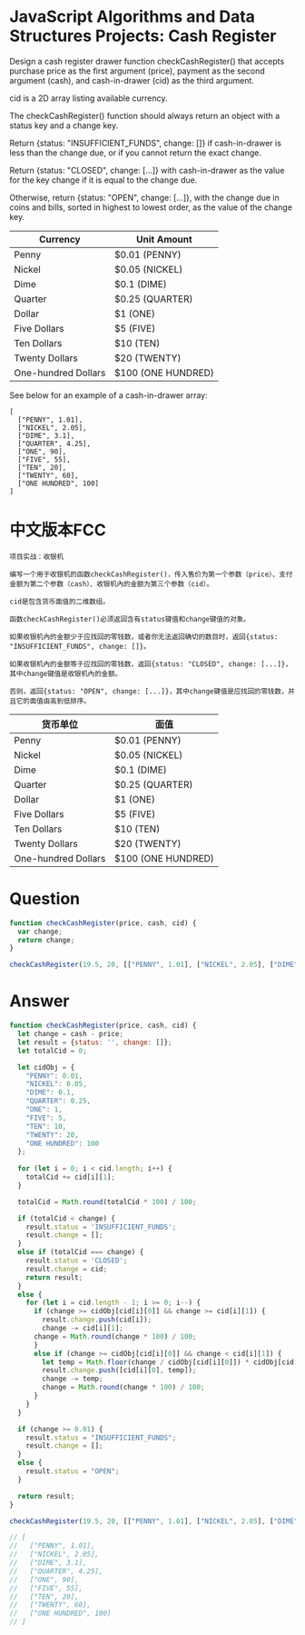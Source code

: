 # JavaScript Algorithms and Data Structures Projects: Cash Register

Design a cash register drawer function checkCashRegister() that accepts purchase price as the first argument (price), payment as the second argument (cash), and cash-in-drawer (cid) as the third argument.

cid is a 2D array listing available currency.

The checkCashRegister() function should always return an object with a status key and a change key.

Return {status: "INSUFFICIENT_FUNDS", change: []} if cash-in-drawer is less than the change due, or if you cannot return the exact change.

Return {status: "CLOSED", change: [...]} with cash-in-drawer as the value for the key change if it is equal to the change due.

Otherwise, return {status: "OPEN", change: [...]}, with the change due in coins and bills, sorted in highest to lowest order, as the value of the change key.

| Currency | Unit	Amount |
| --- | --- |
| Penny	| $0.01 (PENNY) |
| Nickel |	$0.05 (NICKEL) |
| Dime |	$0.1 (DIME) |
| Quarter |	$0.25 (QUARTER) |
| Dollar |	$1 (ONE) |
| Five Dollars |	$5 (FIVE) |
| Ten Dollars |	$10 (TEN) |
| Twenty Dollars |	$20 (TWENTY) |
| One-hundred Dollars |	$100 (ONE HUNDRED) |

See below for an example of a cash-in-drawer array:

```
[
  ["PENNY", 1.01],
  ["NICKEL", 2.05],
  ["DIME", 3.1],
  ["QUARTER", 4.25],
  ["ONE", 90],
  ["FIVE", 55],
  ["TEN", 20],
  ["TWENTY", 60],
  ["ONE HUNDRED", 100]
]
```


# 中文版本FCC
```
项目实战：收银机

编写一个用于收银机的函数checkCashRegister()，传入售价为第一个参数（price）、支付金额为第二个参数（cash）、收银机內的金额为第三个参数（cid）。

cid是包含货币面值的二维数组。

函数checkCashRegister()必须返回含有status键值和change键值的对象。

如果收银机內的金额少于应找回的零钱数，或者你无法返回确切的数目时，返回{status: "INSUFFICIENT_FUNDS", change: []}。

如果收银机內的金额等于应找回的零钱数，返回{status: "CLOSED", change: [...]}，其中change键值是收银机內的金额。

否则，返回{status: "OPEN", change: [...]}，其中change键值是应找回的零钱数，并且它的面值由高到低排序。
```

| 货币单位 | 面值 |
| --- | --- |
| Penny	| $0.01 (PENNY) |
| Nickel |	$0.05 (NICKEL) |
| Dime |	$0.1 (DIME) |
| Quarter |	$0.25 (QUARTER) |
| Dollar |	$1 (ONE) |
| Five Dollars |	$5 (FIVE) |
| Ten Dollars |	$10 (TEN) |
| Twenty Dollars |	$20 (TWENTY) |
| One-hundred Dollars |	$100 (ONE HUNDRED) |


# Question
```js
function checkCashRegister(price, cash, cid) {
  var change;
  return change;
}

checkCashRegister(19.5, 20, [["PENNY", 1.01], ["NICKEL", 2.05], ["DIME", 3.1], ["QUARTER", 4.25], ["ONE", 90], ["FIVE", 55], ["TEN", 20], ["TWENTY", 60], ["ONE HUNDRED", 100]]);
```


# Answer
```js
function checkCashRegister(price, cash, cid) {
  let change = cash - price;
  let result = {status: '', change: []};
  let totalCid = 0;

  let cidObj = {
    "PENNY": 0.01,
    "NICKEL": 0.05,
    "DIME": 0.1,
    "QUARTER": 0.25,
    "ONE": 1,
    "FIVE": 5,
    "TEN": 10,
    "TWENTY": 20,
    "ONE HUNDRED": 100
  };
  
  for (let i = 0; i < cid.length; i++) {
    totalCid += cid[i][1];
  }

  totalCid = Math.round(totalCid * 100) / 100;

  if (totalCid < change) {
    result.status = 'INSUFFICIENT_FUNDS';
    result.change = [];
  }
  else if (totalCid === change) {
    result.status = 'CLOSED';
    result.change = cid;
    return result;
  }
  else {
    for (let i = cid.length - 1; i >= 0; i--) {
      if (change >= cidObj[cid[i][0]] && change >= cid[i][1]) {
        result.change.push(cid[i]);
        change -= cid[i][1];
      change = Math.round(change * 100) / 100;
      }
      else if (change >= cidObj[cid[i][0]] && change < cid[i][1]) {
        let temp = Math.floor(change / cidObj[cid[i][0]]) * cidObj[cid[i][0]];
        result.change.push([cid[i][0], temp]);
        change -= temp;
        change = Math.round(change * 100) / 100;
      }
    }
  }

  if (change >= 0.01) {
    result.status = "INSUFFICIENT_FUNDS";
    result.change = [];
  }
  else {
    result.status = "OPEN";
  }

  return result;
}

checkCashRegister(19.5, 20, [["PENNY", 1.01], ["NICKEL", 2.05], ["DIME", 3.1], ["QUARTER", 4.25], ["ONE", 90], ["FIVE", 55], ["TEN", 20], ["TWENTY", 60], ["ONE HUNDRED", 100]]);

// [
//   ["PENNY", 1.01],
//   ["NICKEL", 2.05],
//   ["DIME", 3.1],
//   ["QUARTER", 4.25],
//   ["ONE", 90],
//   ["FIVE", 55],
//   ["TEN", 20],
//   ["TWENTY", 60],
//   ["ONE HUNDRED", 100]
// ]
```
